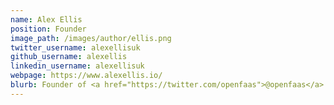 ```yaml
---
name: Alex Ellis
position: Founder
image_path: /images/author/ellis.png
twitter_username: alexellisuk
github_username: alexellis
linkedin_username: alexellisuk
webpage: https://www.alexellis.io/
blurb: Founder of <a href="https://twitter.com/openfaas">@openfaas</a>.
---
```

